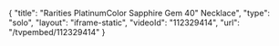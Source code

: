 {
    "title": "Rarities PlatinumColor Sapphire   Gem 40\"  Necklace",
    "type": "solo",
    "layout": "iframe-static",
    "videoId": "112329414",
    "url": "\/tvpembed\/112329414"
}